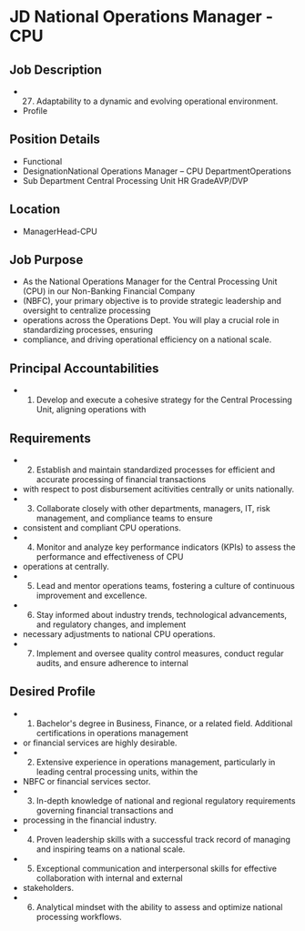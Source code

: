 # JD National Operations Manager - CPU

## Job Description

* 27. Adaptability to a dynamic and evolving operational environment.
* Profile

## Position Details

* Functional
* DesignationNational Operations Manager – CPU DepartmentOperations
* Sub Department Central Processing Unit HR GradeAVP/DVP

## Location

* ManagerHead-CPU

## Job Purpose

* As the National Operations Manager for the Central Processing Unit (CPU) in our Non-Banking Financial Company
* (NBFC), your primary objective is to provide strategic leadership and oversight to centralize processing
* operations across the Operations Dept. You will play a crucial role in standardizing processes, ensuring
* compliance, and driving operational efficiency on a national scale.

## Principal Accountabilities

* 1. Develop and execute a cohesive strategy for the Central Processing Unit, aligning operations with

## Requirements

* 2. Establish and maintain standardized processes for efficient and accurate processing of financial transactions
* with respect to post disbursement acitivities centrally or units nationally.
* 3. Collaborate closely with other departments, managers, IT, risk management, and compliance teams to ensure
* consistent and compliant CPU operations.
* 4. Monitor and analyze key performance indicators (KPIs) to assess the performance and effectiveness of CPU
* operations at centrally.
* 5. Lead and mentor operations teams, fostering a culture of continuous improvement and excellence.
* 6. Stay informed about industry trends, technological advancements, and regulatory changes, and implement
* necessary adjustments to national CPU operations.
* 7. Implement and oversee quality control measures, conduct regular audits, and ensure adherence to internal

## Desired Profile

* 1. Bachelor's degree in Business, Finance, or a related field. Additional certifications in operations management
* or financial services are highly desirable.
* 2. Extensive experience in operations management, particularly in leading central processing units, within the
* NBFC or financial services sector.
* 3. In-depth knowledge of national and regional regulatory requirements governing financial transactions and
* processing in the financial industry.
* 4. Proven leadership skills with a successful track record of managing and inspiring teams on a national scale.
* 5. Exceptional communication and interpersonal skills for effective collaboration with internal and external
* stakeholders.
* 6. Analytical mindset with the ability to assess and optimize national processing workflows.
